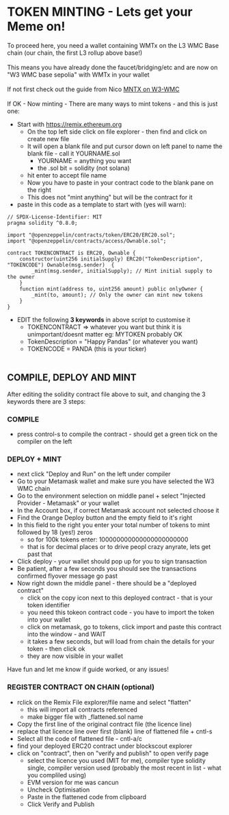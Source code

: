 # TOKEN MINTING - Lets get your Meme on!<br>

To proceed here, you need a wallet containing WMTx on the L3 WMC Base chain (our chain, the first L3 rollup above base!)<br>
<br>
This means you have already done the faucet/bridging/etc and are now on "W3 WMC base sepolia" with WMTx in your wallet<br>
<br>
If not first check out the guide from Nico [MNTX on W3-WMC](https://github.com/nodebasewm/nodebasewm.github.io/blob/main/wmc/testnet-guide.md)<br>
<br>
If OK - Now minting - There are many ways to mint tokens - and this is just one:<br>
- Start with https://remix.ethereum.org<br>
  - On the top left side click on file explorer - then find and click on create new file<br>
  - It will open a blank file and put cursor down on left panel to name the blank file - call it YOURNAME.sol<br>
     - YOURNAME = anything you want
     - the .sol bit = solidity (not solana)<br>
  - hit enter to accept file name <br>
  - Now you have to paste in your contract code to the blank pane on the right<br>
  - This does not "mint anything" but will be the contract for it<br>
- paste in this code as a template to start with (yes will warn):<br>

```solidity
// SPDX-License-Identifier: MIT
pragma solidity ^0.8.0;

import "@openzeppelin/contracts/token/ERC20/ERC20.sol";
import "@openzeppelin/contracts/access/Ownable.sol";

contract TOKENCONTRACT is ERC20, Ownable {
    constructor(uint256 initialSupply) ERC20("TokenDescription", "TOKENCODE") Ownable(msg.sender)  {
        _mint(msg.sender, initialSupply); // Mint initial supply to the owner
    }
    function mint(address to, uint256 amount) public onlyOwner {
        _mint(to, amount); // Only the owner can mint new tokens
    }
}
```
- EDIT the following **3 keywords** in above script to customise it
   - TOKENCONTRACT => whatever you want but think it is unimportant/doesnt matter eg: MYTOKEN probably OK
   - TokenDescription = "Happy Pandas" (or whatever you want)
   - TOKENCODE = PANDA (this is your ticker)
<br><br>
## COMPILE, DEPLOY AND MINT
After editing the solidity contract file above to suit, and changing the 3 keywords there are 3 steps:
<br>
### COMPILE
- press control-s to compile the contract - should get a green tick on the compiler on the left

### DEPLOY + MINT
- next click "Deploy and Run" on the left under compiler
- Go to your Metamask wallet and make sure you have selected the W3 WMC chain
- Go to the environment selection on middle panel + select "Injected Provider - Metamask" or your wallet
- In the Account box, if correct Metamask account not selected choose it<br>
- Find the Orange Deploy button and the empty field to it's right
- In this field to the right you enter your total number of tokens to mint followed by 18 (yes!) zeros
  - so for 100k tokens enter: 100000000000000000000000
  - that is for decimal places or to drive peopl crazy anyrate, lets get past that
- Click deploy - your wallet should pop up for you to sign transaction
- Be patient, after a few seconds you should see the transactions confirmed flyover message go past
- Now right down the middle panel - there should be a "deployed contract"
   - click on the copy icon next to this deployed contract - that is your token identifier
   - you need this tokeon contract code - you have to import the token into your wallet
   - click on metamask, go to tokens, click import and paste this contract into the window - and WAIT
   - it takes a few seconds, but will load from chain the details for your token - then click ok
   - they are now visible in your wallet 

Have fun and let me know if guide worked, or any issues!

### REGISTER CONTRACT ON CHAIN (optional)
- rclick on the Remix File explorer/file name and select "flatten"
  - this will import all contracts referenced
  - make bigger file with _flattened.sol name
- Copy the first line of the original contract file (the licence line)
- replace that licence line over first (blank) line of flattened file + cntl-s
- Select all the code of flattened file - cntl-a/c
- find your deployed ERC20 contract under blockscout explorer 
- click on "contract", then on "verify and publish" to open verify page
  - select the licence you used (MIT for me), compiler type solidity single, compiler version used (probably the most recent in list - what you compliled using)
  - EVM version for me was cancun
  - Uncheck Optimisation
  - Paste in the flattened code from clipboard
  - Click Verify and Publish
